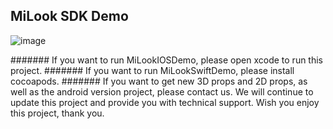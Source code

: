 ## MiLook SDK Demo

![image](appicon.png)

####### If you want to run MiLookIOSDemo, please open xcode to run this project.
####### If you want to run MiLookSwiftDemo, please install cocoapods.
####### If you want to get new 3D props and 2D props, as well as the android version project, please contact us. We will continue to update this project and provide you with technical support. Wish you enjoy this project, thank you.

